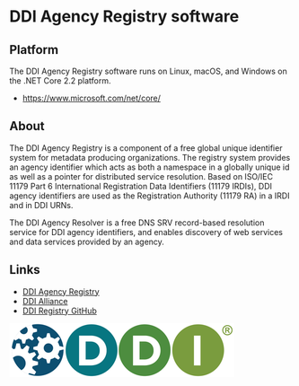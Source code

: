 # DDI Agency Registry software

## Platform
The DDI Agency Registry software runs on Linux, macOS, and Windows on the .NET Core 2.2 platform.
* https://www.microsoft.com/net/core/

## About
The DDI Agency Registry is a component of a free global unique identifier system for metadata producing organizations. The registry system provides an agency identifier which acts as both a namespace in a globally unique id as well as a pointer for distributed service resolution.
Based on ISO/IEC 11179 Part 6 International Registration Data Identifiers (11179 IRDIs), DDI agency identifiers are used as the Registration Authority (11179 RA) in a IRDI and in DDI URNs.

The DDI Agency Resolver is a free DNS SRV record-based resolution service for DDI agency identifiers, and enables discovery of web services and data services provided by an agency. 

## Links

- [DDI Agency Registry]
- [DDI Alliance]
- [DDI Registry GitHub]


![DDI Logo][logo]

[DDI Alliance]: https://www.ddialliance.org
[DDI Agency Registry]: https://registry.ddialliance.org
[DDI Registry GitHub]: https://github.com/Colectica/ddiregistry/
[logo]: https://github.com/Colectica/ddiregistry/raw/master/src/Ddi.Registry.Web/wwwroot/assets/logo.png "DDI Alliance"
